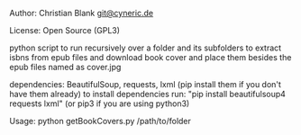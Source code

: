 Author: Christian Blank <git@cyneric.de>

License: Open Source (GPL3)

python script to run recursively over a folder and its subfolders to extract isbns from epub files and download book cover and place them besides the epub files named as cover.jpg

dependencies: BeautifulSoup, requests, lxml (pip install them if you don't have them already)
to install dependencies run: "pip install beautifulsoup4 requests lxml" (or pip3 if you are using python3)

Usage: python getBookCovers.py /path/to/folder
